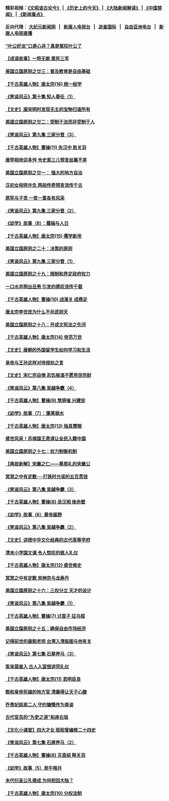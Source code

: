#### 精彩视频：[《文昭谈古论今》](http://107.191.53.159/wenzhao) | [《历史上的今天》](http://107.191.53.159/today-in-history) | [《大陆新闻解读》](http://107.191.53.159/ntdtv-comedy) | [《中国禁闻》](http://107.191.53.159/ntdtv-news) | [《新闻看点》](http://107.191.53.159/news-insight) 

 #### 反向代理： [大纪元新闻网](http://107.191.53.159:10080/) &nbsp;&nbsp;|&nbsp;&nbsp; [新唐人电视台](http://107.191.53.159:8000/) &nbsp;&nbsp;|&nbsp;&nbsp; [追查国际](http://107.191.53.159:10010/) &nbsp;&nbsp;|&nbsp;&nbsp; [自由亚洲电台](http://107.191.53.159:9800/) &nbsp;&nbsp;|&nbsp;&nbsp; [新唐人电视直播](http://107.191.53.159/) 

#### [“叶公好龙”口是心非？真是冤枉叶公了](../pages/nsc975/n11008777.md?t=02171439) 

#### [【成语故事】一将无能 累死三军](../pages/nsc975/n11046538.md?t=02171439) 

#### [美国立国原则之廿三：普及教育是自由基础](../pages/nsc975/n11044655.md?t=02171439) 

#### [【千古英雄人物】唐太宗(16) 统一经学](../pages/nsc975/n8046259.md?t=02171439) 

#### [《笑谈风云》第十集 知人善任（1）](../pages/nsc975/n11032532.md?t=02171439) 

#### [【文史】唐宋明时发现无主的宝物归谁所有](../pages/nsc975/n11036075.md?t=02171439) 

#### [美国立国原则之廿二：受制于法而非受制于人](../pages/nsc975/n11038266.md?t=02171439) 

#### [《笑谈风云》第九集 三家分晋（3）](../pages/nsc975/n11028646.md?t=02171439) 

#### [【千古英雄人物】曹操(11) 失汉中 败关羽](../pages/nsc975/n7783328.md?t=02171439) 

#### [唐宰相命运多舛 令史奚三儿预言丝毫不差](../pages/nsc975/n334750.md?t=02171439) 

#### [美国立国原则之廿一： 强大的地方自治](../pages/nsc975/n11036069.md?t=02171439) 

#### [汉初女相师许负 两段传奇预言流传千古](../pages/nsc975/n11035453.md?t=02171439) 

#### [原宪与子贡 一贫一富各有风采](../pages/nsc975/n11013094.md?t=02171439) 

#### [《笑谈风云》第九集 三家分晋（2）](../pages/nsc975/n11028610.md?t=02171439) 

#### [《幼学》故事（8）：履端与人日](../pages/nsc975/n10990550.md?t=02171439) 

#### [【千古英雄人物】唐太宗(15) 儒学新用](../pages/nsc975/n8046225.md?t=02171439) 

#### [美国立国原则之二十：决策的原则](../pages/nsc975/n11034691.md?t=02171439) 

#### [《笑谈风云》第九集 三家分晋（1）](../pages/nsc975/n11028591.md?t=02171439) 

#### [美国立国原则之十九：限制和界定政府权力](../pages/nsc975/n11023895.md?t=02171439) 

#### [一口水井照出丑男 引发的感叹流传千载](../pages/nsc975/n11004598.md?t=02171439) 

#### [【千古英雄人物】曹操(10) 战潼关 成鼎足](../pages/nsc975/n7779963.md?t=02171439) 

#### [唐太宗李世民为什么不杀武则天](../pages/nsc975/n11034040.md?t=02171439) 

#### [美国立国原则之十八：开成文宪法之先河](../pages/nsc975/n11008526.md?t=02171439) 

#### [【千古英雄人物】唐太宗(14) 帝范万世](../pages/nsc975/n8034234.md?t=02171439) 

#### [【文史】唐朝的外国留学生如何学习和生活](../pages/nsc975/n11010825.md?t=02171439) 

#### [皇帝与王孙这样对待规劝之言](../pages/nsc975/n10994666.md?t=02171439) 

#### [【文史】宋仁宗自律 忍饥挨渴不愿劳民伤财](../pages/nsc975/n10997349.md?t=02171439) 

#### [《笑谈风云》第八集 吴越争霸（4）](../pages/nsc975/n11010924.md?t=02171439) 

#### [【千古英雄人物】曹操(9) 筑铜雀 兴建安](../pages/nsc975/n7662497.md?t=02171439) 

#### [《幼学》故事（7）：蓬莱弱水](../pages/nsc975/n10990547.md?t=02171439) 

#### [【千古英雄人物】唐太宗(13) 独具慧眼](../pages/nsc975/n8034179.md?t=02171439) 

#### [盛世风采！苏禄国王恳请让全民入籍中国](../pages/nsc975/n10992284.md?t=02171439) 

#### [美国立国原则之十七：权力制衡机制](../pages/nsc975/n11002624.md?t=02171439) 

#### [【典故新解】宋襄之仁——尊周礼的宋襄公](../pages/nsc975/n11018653.md?t=02171439) 

#### [冥冥之中有定数──打铁时允诺的五百贯钱](../pages/nsc975/n334213.md?t=02171439) 

#### [《笑谈风云》第八集 吴越争霸（3）](../pages/nsc975/n11010889.md?t=02171439) 

#### [【千古英雄人物】曹操(8) 丞汉相 挫赤壁](../pages/nsc975/n7662490.md?t=02171439) 

#### [《幼学》故事（6）黄帝画野](../pages/nsc975/n10990546.md?t=02171439) 

#### [《笑谈风云》第八集 吴越争霸（2）](../pages/nsc975/n10996834.md?t=02171439) 

#### [【文史】讲授中华文化经典的古代高等学府](../pages/nsc975/n11003895.md?t=02171439) 

#### [清末小学国文课 令人惊叹的做人礼仪](../pages/nsc975/n10980226.md?t=02171439) 

#### [【千古英雄人物】唐太宗(12) 盛世修史](../pages/nsc975/n8034115.md?t=02171439) 

#### [冥冥之中有定数 宋神宗与龙寿丹](../pages/nsc975/n11008770.md?t=02171439) 

#### [美国立国原则之十六：三权分立 天才的设计](../pages/nsc975/n10991293.md?t=02171439) 

#### [《笑谈风云》第八集 吴越争霸（1）](../pages/nsc975/n10987751.md?t=02171439) 

#### [【千古英雄人物】曹操(7) 讨袁子 征乌桓](../pages/nsc975/n7662459.md?t=02171439) 

#### [美国立国原则之十五：确保自由市场经济](../pages/nsc975/n10957715.md?t=02171439) 

#### [记得前世的康熙老师 台湾入清版图与他有关](../pages/nsc975/n11004761.md?t=02171439) 

#### [《笑谈风云》第七集 石屋养马（3）](../pages/nsc975/n10964155.md?t=02171439) 

#### [客来莫直入 古人入室很讲究礼仪](../pages/nsc975/n11002636.md?t=02171439) 

#### [【千古英雄人物】唐太宗(11) 君明臣良](../pages/nsc975/n8030388.md?t=02171439) 

#### [敢和皇帝死磕的地方官 清廉得让天子心酸](../pages/nsc975/n10999336.md?t=02171439) 

#### [乔贵妃姐弟二人 守约慷慨传为美谈](../pages/nsc975/n10842491.md?t=02171439) 

#### [古代官员的“为吏之道”和座右铭](../pages/nsc975/n10989890.md?t=02171439) 

#### [【文化小课堂】四大才女 班昭曾编修二十四史](../pages/nsc975/n10996143.md?t=02171439) 

#### [《笑谈风云》第七集 石屋养马（2）](../pages/nsc975/n10964109.md?t=02171439) 

#### [【千古英雄人物】曹操(6) 灭袁绍 释关羽](../pages/nsc975/n7662436.md?t=02171439) 

#### [《幼学》故事（5）吴牛喘月](../pages/nsc975/n10806013.md?t=02171439) 

#### [末代衍圣公孔德成 为何拒回大陆？](../pages/nsc975/n10992548.md?t=02171439) 

#### [【千古英雄人物】唐太宗(10) 分权法制](../pages/nsc975/n8025970.md?t=02171439) 

